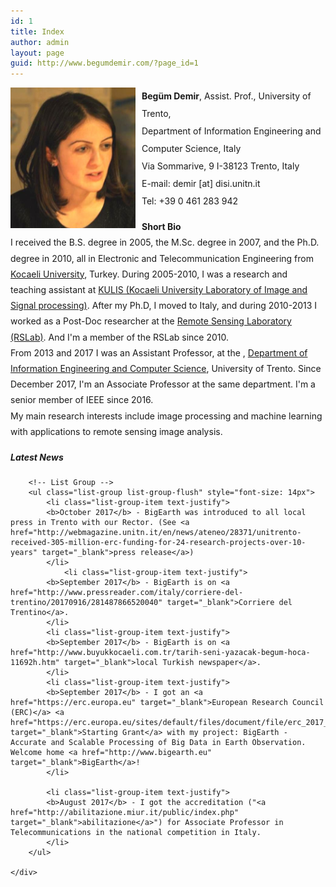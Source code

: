 ```yaml
---
id: 1
title: Index
author: admin
layout: page
guid: http://www.begumdemir.com/?page_id=1
---
```


<div class="col-lg-8 text-left">
	<div class="row m-0">
		<img style="margin-right: 10px" src="./assets/images/begum_demir_2.jpg" align="left" width="200px" class="rounded">
		<p style="line-height: 200%;">
		<b>Begüm Demir</b>, Assist. Prof., University of Trento, <br />
      	Department of Information Engineering and Computer Science, Italy
      	<br />
		Via Sommarive, 9 I-38123 Trento, Italy
		<br />
		E-mail: demir [at] disi.unitn.it
		<br />
		Tel: +39 0 461 283 942
		</p>
	</div>
	<div class="row m-0 my-2">

<p style="line-height: 180%;" class="text-justify">
<b>Short Bio</b><br>
I received the B.S. degree in 2005, the M.Sc. degree in 2007, and the Ph.D. degree in 2010, all in Electronic and Telecommunication Engineering from <a href="http://www.kocaeli.edu.tr/int/">Kocaeli University</a>, Turkey. During 2005-2010, I was a research and teaching assistant at <a href="http://kulis.kocaeli.edu.tr/index_en.php">KULIS (Kocaeli University Laboratory of Image and Signal processing)</a>. After my Ph.D, I moved to Italy, and during 2010-2013 I worked as a Post-Doc researcher at the <a href="http://disi.unitn.it/rslab/index.php" target="_blank">Remote Sensing Laboratory (RSLab)</a>. And I'm a member of the RSLab since 2010.
<br />
From 2013 and 2017 I was an Assistant Professor, at the , <a href="http://disi.unitn.it" target="_blank">Department of Information Engineering and Computer Science</a>, University of Trento. Since December 2017, I'm an Associate Professor at the same department. I'm a senior member of IEEE since 2016.
<br />
My main research interests include image processing and machine learning with applications to remote sensing image analysis. 
</p>
	</div>

</div>

<div class="col-lg-4 text-left">
	<!-- News Widget -->
	<div class="card">
    	<h5 class="card-header b-0">Latest News</h5>

		<!-- List Group -->
		<ul class="list-group list-group-flush" style="font-size: 14px">
			<li class="list-group-item text-justify">
			<b>October 2017</b> - BigEarth was introduced to all local press in Trento with our Rector. (See <a href="http://webmagazine.unitn.it/en/news/ateneo/28371/unitrento-received-305-million-erc-funding-for-24-research-projects-over-10-years" target="_blank">press release</a>)
			</li>
		    	<li class="list-group-item text-justify">
			<b>September 2017</b> - BigEarth is on <a href="http://www.pressreader.com/italy/corriere-del-trentino/20170916/281487866520040" target="_blank">Corriere del Trentino</a>.
			</li>		
			<li class="list-group-item text-justify">
			<b>September 2017</b> - BigEarth is on <a href="http://www.buyukkocaeli.com.tr/tarih-seni-yazacak-begum-hoca-11692h.htm" target="_blank">local Turkish newspaper</a>.
			</li>		
			<li class="list-group-item text-justify">
			<b>September 2017</b> - I got an <a href="https://erc.europa.eu" target="_blank">European Research Council (ERC)</a> <a href="https://erc.europa.eu/sites/default/files/document/file/erc_2017_stg_results_pe.pdf" target="_blank">Starting Grant</a> with my project: BigEarth - Accurate and Scalable Processing of Big Data in Earth Observation.  Welcome home <a href="http://www.bigearth.eu" target="_blank">BigEarth</a>!
			</li>

			<li class="list-group-item text-justify">
			<b>August 2017</b> - I got the accreditation ("<a href="http://abilitazione.miur.it/public/index.php" target="_blank">abilitazione</a>") for Associate Professor in Telecommunications in the national competition in Italy.
			</li>
		</ul>

    </div>
</div>
